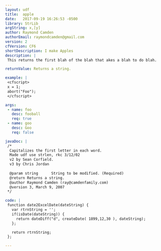 ```yaml
---
layout: udf
title:  apple
date:   2017-09-19 16:26:53 -0500
library: StrLib
argString: x,[y]
author: Raymond Camden
authorEmail: raymondcamden@gmail.com
version: 2
cfVersion: CF6
shortDescription: I make Apples
description: |
 This returns the first blah of the blah that akes a blah to do blah.

returnValue: Returns a string.

example: |
 <cfscript>
 x = 1;
 abort("Foo");
 </cfscript>

args:
 - name: foo
   desc: fooball
   req: true
 - name: goo
   desc: Goo
   req: false

javaDoc: |
 /*
  Capitalizes the first letter in each word.
  Made udf use strlen, rkc 3/12/02
  v2 by Sean Corfield.
  v3 by Chris Jordan
 
  @param string 	 String to be modified. (Required)
  @return Returns a string. 
  @author Raymond Camden (ray@camdenfamily.com) 
  @version 3, March 9, 2007 
 */

code: |
 function date2ExcelDate(dateString) {
   var rtrnString = '';
   if(isDate(dateString)) {
     return dateDiff("d", createDate( 1899,12,30 ), dateString);
   };

   return rtrnString;
 };

---
```


